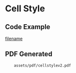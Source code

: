 # Cell Style

## Code Example
[filename](https://raw.githubusercontent.com/johnfercher/maroto/v2/docs/assets/examples/cellstyle/v2/main.go ':include :type=code')

## PDF Generated
```pdf
	assets/pdf/cellstylev2.pdf
```